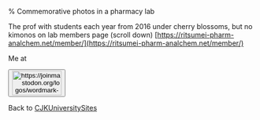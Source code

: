 % Commemorative photos in a pharmacy lab

The prof with students each year from 2016 under cherry blossoms, but no kimonos on lab members page (scroll down)
[https://ritsumei-pharm-analchem.net/member/](https://ritsumei-pharm-analchem.net/member/)


Me at
<form action='https://mastodon.sdf.org/@drbean'>
<button type='submit' class='btn'>
<img src='./mastodon.svg'
alt='https://joinmastodon.org/logos/wordmark-black-text.svg'
style='width:100px;height:50px'/>
</button></form>

Back to [CJKUniversitySites](CJKUniversitySites.html)
